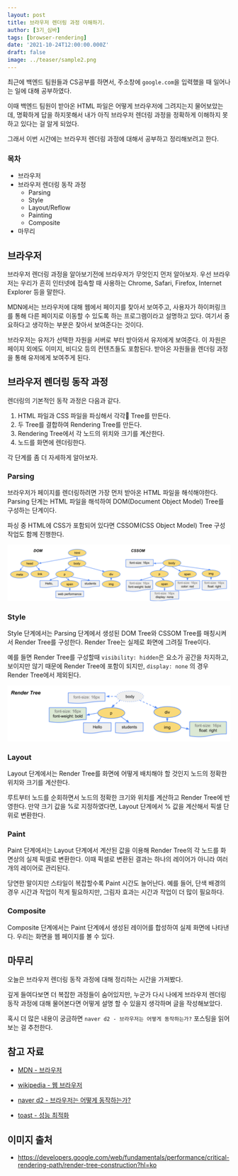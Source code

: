 ```yaml
---
layout: post
title: 브라우저 렌더링 과정 이해하기.
author: [3기_심바]
tags: [browser-rendering]
date: '2021-10-24T12:00:00.000Z'
draft: false
image: ../teaser/sample2.png
---
```


최근에 백엔드 팀원들과 CS공부를 하면서, 주소창에 `google.com`을 입력했을 때 일어나는 일에 대해 공부하였다.

이때 백엔드 팀원이 받아온 HTML 파일은 어떻게 브라우저에 그려지는지 물어보았는데, 명확하게 답을 하지못해서 내가 아직 브라우저 렌더링 과정을 정확하게 이해하지 못하고 있다는 걸 알게 되었다.

그래서 이번 시간에는 브라우저 렌더링 과정에 대해서 공부하고 정리해보려고 한다.

### 목차

- 브라우저
- 브라우저 렌더링 동작 과정
  - Parsing
  - Style
  - Layout/Reflow
  - Painting
  - Composite
- 마무리

## 브라우저

브라우저 렌더링 과정을 알아보기전에 브라우저가 무엇인지 먼저 알아보자. 우선 브라우저는 우리가 흔히 인터넷에 접속할 때 사용하는 Chrome, Safari, Firefox, Internet Explorer 등을 말한다.

MDN에서는 브라우저에 대해 웹에서 페이지를 찾아서 보여주고, 사용자가 하이퍼링크를 통해 다른 페이지로 이동할 수 있도록 하는 프로그램이라고 설명하고 있다. 여기서 중요하다고 생각하는 부분은 찾아서 보여준다는 것이다.

브라우저는 유저가 선택한 자원을 서버로 부터 받아와서 유저에게 보여준다. 이 자원은 페이지 외에도 이미지, 비디오 등의 컨텐츠들도 포함된다. 받아온 자원들을 렌더링 과정을 통해 유저에게 보여주게 된다.

## 브라우저 렌더링 동작 과정

렌더링의 기본적인 동작 과정은 다음과 같다.

1. HTML 파일과 CSS 파일을 파싱해서 각각 Tree를 만든다.
2. 두 Tree를 결합하여 Rendering Tree를 만든다.
3. Rendering Tree에서 각 노드의 위치와 크기를 계산한다.
4. 노드를 화면에 렌더링한다.

각 단계를 좀 더 자세하게 알아보자.

### Parsing

브라우저가 페이지를 렌더링하려면 가장 먼저 받아온 HTML 파일을 해석해야한다. Parsing 단계는 HTML 파일을 해석하여 DOM(Document Object Model) Tree를 구성하는 단계이다.

파싱 중 HTML에 CSS가 포함되어 있다면 CSSOM(CSS Object Model) Tree 구성 작업도 함께 진행한다.

![image1](../images/2021-10-24-browser-rendering-1.png)

### Style

Style 단계에서는 Parsing 단계에서 생성된 DOM Tree와 CSSOM Tree를 매칭시켜서 Render Tree를 구성한다. Render Tree는 실제로 화면에 그려질 Tree이다.

예를 들면 Render Tree를 구성할때 `visibility: hidden`은 요소가 공간을 차지하고, 보이지만 않기 때문에 Render Tree에 포함이 되지만, `display: none` 의 경우 Render Tree에서 제외된다.

![image2](../images/2021-10-24-browser-rendering-2.png)

### Layout

Layout 단계에서는 Render Tree를 화면에 어떻게 배치해야 할 것인지 노드의 정확한 위치와 크기를 계산한다.

루트부터 노드를 순회하면서 노드의 정확한 크기와 위치를 계산하고 Render Tree에 반영한다. 만약 크기 값을 %로 지정하였다면, Layout 단계에서 % 값을 계산해서 픽셀 단위로 변환한다.

### Paint

Paint 단계에서는 Layout 단계에서 계산된 값을 이용해 Render Tree의 각 노드를 화면상의 실제 픽셀로 변환한다. 이때 픽셀로 변환된 결과는 하나의 레이어가 아니라 여러 개의 레이어로 관리된다.

당연한 말이지만 스타일이 복잡할수록 Paint 시간도 늘어난다. 예를 들어, 단색 배경의 경우 시간과 작업이 적게 필요하지만, 그림자 효과는 시간과 작업이 더 많이 필요하다.

### Composite

Composite 단계에서는 Paint 단계에서 생성된 레이어를 합성하여 실제 화면에 나타낸다. 우리는 화면을 웹 페이지를 볼 수 있다.

## 마무리

오늘은 브라우저 렌더링 동작 과정에 대해 정리하는 시간을 가져봤다.

깊게 들여다보면 더 복잡한 과정들이 숨어있지만, 누군가 다시 나에게 브라우저 렌더링 동작 과정에 대해 물어본다면 어떻게 설명 할 수 있을지 생각하며 글을 작성해보았다.

혹시 더 많은 내용이 궁금하면 `naver d2 - 브라우저는 어떻게 동작하는가?` 포스팅을 읽어보는 걸 추천한다.

## 참고 자료

- [MDN - 브라우저](https://developer.mozilla.org/ko/docs/Glossary/Browser)

- [wikipedia - 웹 브라우저](https://ko.wikipedia.org/wiki/%EC%9B%B9_%EB%B8%8C%EB%9D%BC%EC%9A%B0%EC%A0%80)

- [naver d2 - 브라우저는 어떻게 동작하는가?](https://d2.naver.com/helloworld/59361)

- [toast - 성능 최적화](https://ui.toast.com/fe-guide/ko_PERFORMANCE)

## 이미지 출처

- https://developers.google.com/web/fundamentals/performance/critical-rendering-path/render-tree-construction?hl=ko
